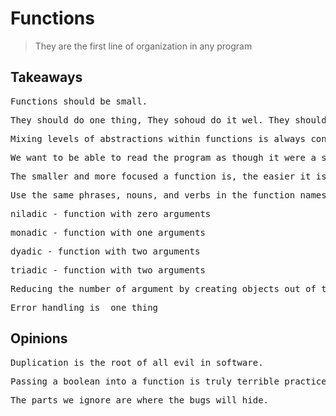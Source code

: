 # Functions

> They are the first line of organization in any program

## Takeaways

<pre>
Functions should be small.
</pre>

<pre>
They should do one thing, They sohoud do it wel. They should do it only.
</pre>

<pre>
Mixing levels of abstractions within functions is always confusing.
</pre>

<pre>
We want to be able to read the program as though it were a set of TO paragraphs, each og which is describing the current level of abstraction and referencing subsequent TO at the next level 
</pre>

<pre>
The smaller and more focused a function is, the easier it is to choose a descriptive name. 
</pre>

<pre>
Use the same phrases, nouns, and verbs in the function names you choose for your modules.
</pre>

<pre>
niladic - function with zero arguments
</pre>

<pre>
monadic - function with one arguments
</pre>

<pre>
dyadic - function with two arguments
</pre>

<pre>
triadic - function with two arguments
</pre>

<pre>
Reducing the number of argument by creating objects out of them may seem like cheating but it's not.
</pre>

<pre>
Error handling is  one thing
</pre>

## Opinions

<pre>
Duplication is the root of all evil in software. 
</pre>

<pre>
Passing a boolean into a function is truly terrible practice.
</pre>

<pre>
The parts we ignore are where the bugs will hide. 
</pre>
